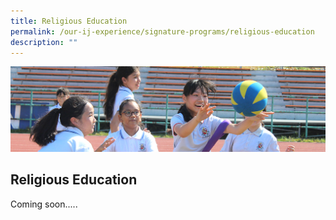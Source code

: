 ```yaml
---
title: Religious Education
permalink: /our-ij-experience/signature-programs/religious-education
description: ""
---
```

![](/images/subpage.jpg)

## Religious Education


Coming soon.....
